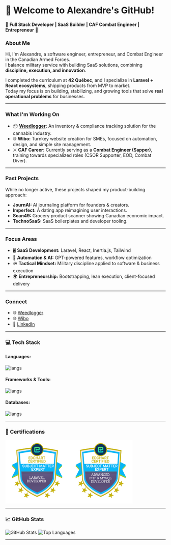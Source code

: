 # 👋 Welcome to Alexandre's GitHub!

🌟 **Full Stack Developer | SaaS Builder | CAF Combat Engineer | Entrepreneur** 🌟

### About Me
Hi, I'm Alexandre, a software engineer, entrepreneur, and Combat Engineer in the Canadian Armed Forces.  
I balance military service with building SaaS solutions, combining **discipline, execution, and innovation**.  

I completed the curriculum at **42 Québec**, and I specialize in **Laravel + React ecosystems**, shipping products from MVP to market.  
Today my focus is on building, stabilizing, and growing tools that solve **real operational problems** for businesses.  

---

### What I'm Working On
- 📦 **[Weedlogger](https://weedlogger.com/):** An inventory & compliance tracking solution for the cannabis industry.  
- 🌐 **Wibo:** Turnkey website creation for SMEs, focused on automation, design, and simple site management.  
- ⚔️ **CAF Career:** Currently serving as a **Combat Engineer (Sapper)**, training towards specialized roles (CSOR Supporter, EOD, Combat Diver).  

---

### Past Projects
While no longer active, these projects shaped my product-building approach:  
- **JournAI:** AI journaling platform for founders & creators.  
- **Imperfect:** A dating app reimagining user interactions.  
- **Scan49:** Grocery product scanner showing Canadian economic impact.  
- **TechnoSaaS:** SaaS boilerplates and developer tooling.  

---

### Focus Areas
- 🖥 **SaaS Development:** Laravel, React, Inertia.js, Tailwind  
- 🤖 **Automation & AI:** GPT-powered features, workflow optimization  
- 🪖 **Tactical Mindset:** Military discipline applied to software & business execution  
- 🌍 **Entrepreneurship:** Bootstrapping, lean execution, client-focused delivery  

---

### Connect
- 🌐 [Weedlogger](https://weedlogger.com/)  
- 🌐 [Wibo](https://wibo.ca/)  
- 💼 [LinkedIn]([https://linkedin.com/](https://www.linkedin.com/in/alexandre-couture-53741a277/))

---

### 💻 Tech Stack
#### Languages:
![langs](https://skillicons.dev/icons?i=php,typescript,javascript,html,css,python,cpp,c&perline=)

#### Frameworks & Tools:
![langs](https://skillicons.dev/icons?i=laravel,react,expo,nginx,docker&perline=)

#### Databases:
![langs](https://skillicons.dev/icons?i=mysql,sqlite&perline=)

---

### 📜 Certifications
<div style="display:flex;">
<img src="https://github.com/demenciel/demenciel/blob/f0177af0193343f94e6ac36f6cba6631b2ececa6/laravel-certification-free-test_16964043991696404399(1).png" width="200" alt="Laravel Certification">
<img src="https://github.com/demenciel/demenciel/blob/f0177af0193343f94e6ac36f6cba6631b2ececa6/php_certification_online_free_exam_16164534201616453420.png" width="200" alt="PHP Certification">
</div>

---

### 📈 GitHub Stats
![GitHub Stats](https://github-readme-stats.vercel.app/api?username=demenciel&show_icons=true&theme=dark)
![Top Languages](https://github-readme-stats.vercel.app/api/top-langs/?username=demenciel&layout=compact&theme=dark)

---

<!---
demenciel/demenciel is a ✨ special ✨ repository because its `README.md` (this file) appears on your GitHub profile.
You can click the Preview link to take a look at your changes.
--->
